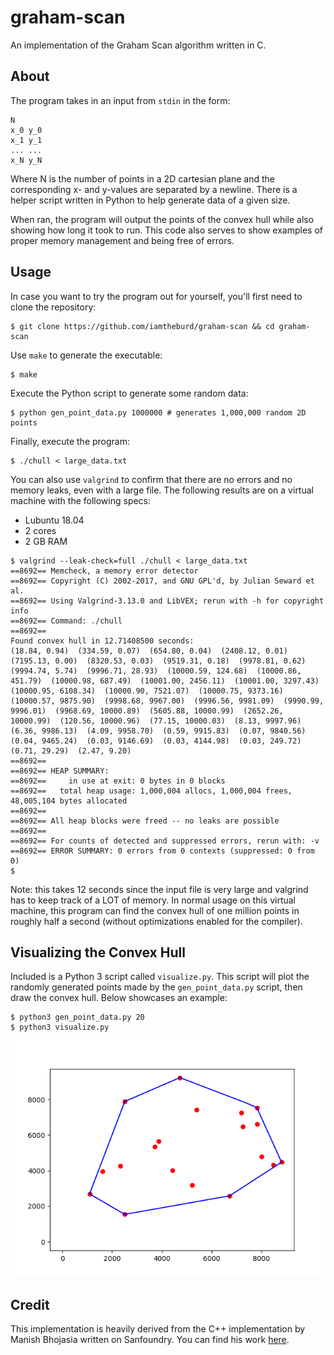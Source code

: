 # graham-scan
An implementation of the Graham Scan algorithm written in C.

## About
The program takes in an input from `stdin` in the form:

```
N
x_0 y_0
x_1 y_1
... ...
x_N y_N
```

Where N is the number of points in a 2D cartesian plane and the corresponding x- and y-values are separated by a newline. There is a helper script written in Python to help generate data of a given size.


When ran, the program will output the points of the convex hull while also showing how long it took to run. This code also serves to show examples of proper memory management and being free of errors. 

## Usage
In case you want to try the program out for yourself, you'll first need to clone the repository:

```
$ git clone https://github.com/iamtheburd/graham-scan && cd graham-scan
```

Use `make` to generate the executable:

```
$ make
```

Execute the Python script to generate some random data:

```
$ python gen_point_data.py 1000000 # generates 1,000,000 random 2D points
```

Finally, execute the program:

```
$ ./chull < large_data.txt
```

You can also use `valgrind` to confirm that there are no errors and no memory leaks, even with a large file. The following results are on a virtual machine with the following specs:

* Lubuntu 18.04
* 2 cores
* 2 GB RAM

```
$ valgrind --leak-check=full ./chull < large_data.txt
==8692== Memcheck, a memory error detector
==8692== Copyright (C) 2002-2017, and GNU GPL'd, by Julian Seward et al.
==8692== Using Valgrind-3.13.0 and LibVEX; rerun with -h for copyright info
==8692== Command: ./chull
==8692== 
Found convex hull in 12.71408500 seconds:
(18.84, 0.94)  (334.59, 0.07)  (654.80, 0.04)  (2408.12, 0.01)  (7195.13, 0.00)  (8320.53, 0.03)  (9519.31, 0.18)  (9978.81, 0.62)  (9994.74, 5.74)  (9996.71, 28.93)  (10000.59, 124.68)  (10000.86, 451.79)  (10000.98, 687.49)  (10001.00, 2456.11)  (10001.00, 3297.43)  (10000.95, 6108.34)  (10000.90, 7521.07)  (10000.75, 9373.16)  (10000.57, 9875.90)  (9998.68, 9967.00)  (9996.56, 9981.09)  (9990.99, 9996.01)  (9968.69, 10000.89)  (5605.88, 10000.99)  (2652.26, 10000.99)  (120.56, 10000.96)  (77.15, 10000.03)  (8.13, 9997.96)  (6.36, 9986.13)  (4.09, 9958.70)  (0.59, 9915.83)  (0.07, 9840.56)  (0.04, 9465.24)  (0.03, 9146.69)  (0.03, 4144.98)  (0.03, 249.72)  (0.71, 29.29)  (2.47, 9.20)  
==8692== 
==8692== HEAP SUMMARY:
==8692==     in use at exit: 0 bytes in 0 blocks
==8692==   total heap usage: 1,000,004 allocs, 1,000,004 frees, 48,005,104 bytes allocated
==8692== 
==8692== All heap blocks were freed -- no leaks are possible
==8692== 
==8692== For counts of detected and suppressed errors, rerun with: -v
==8692== ERROR SUMMARY: 0 errors from 0 contexts (suppressed: 0 from 0)
$
```

Note: this takes 12 seconds since the input file is very large and valgrind has to keep track of a LOT of memory. In normal usage on this virtual machine, this program can find the convex hull of one million points in roughly half a second (without optimizations enabled for the compiler).

## Visualizing the Convex Hull
Included is a Python 3 script called `visualize.py`. This script will plot the randomly generated points made by the `gen_point_data.py` script, then draw the convex hull. Below showcases an example:

```
$ python3 gen_point_data.py 20
$ python3 visualize.py
```

![alt text](convex_hull_visualization_example.png "Example visualization with 20 random points")


## Credit
This implementation is heavily derived from the C++ implementation by Manish Bhojasia written on Sanfoundry. You can find his work [here](https://www.sanfoundry.com/cpp-program-implement-graham-scan-algorithm-find-convex-hull/).
